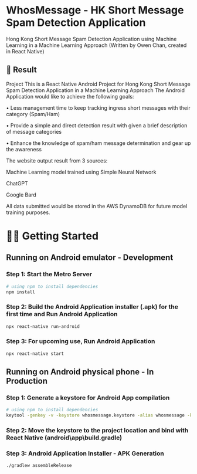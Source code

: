 # WhosMessage - HK Short Message Spam Detection Application

Hong Kong Short Message Spam Detection Application using Machine Learning in a Machine Learning Approach (Written by Owen Chan, created in React Native)



## 🧬 Result
Project
This is a React Native Android Project for Hong Kong Short Message Spam Detection Application in a Machine Learning Approach
The Android Application would like to achieve the following goals:

•	Less management time to keep tracking ingress short messages with their category (Spam/Ham)

•	Provide a simple and direct detection result with given a brief description of message categories

•	Enhance the knowledge of spam/ham message determination and gear up the awareness

The website output result from 3 sources:

Machine Learning model trained using Simple Neural Network

ChatGPT

Google Bard

All data submitted would be stored in the AWS DynamoDB for future model training purposes.


# 💪🏼 Getting Started
## Running on Android emulator - Development
### Step 1: Start the Metro Server
```bash
# using npm to install dependencies
npm install
```

### Step 2: Build the Android Application installer (.apk) for the first time and Run Android Application
```bash
npx react-native run-android
```

### Step 3: For upcoming use, Run Android Application
```bash
npx react-native start
```

## Running on Android physical phone - In Production
### Step 1: Generate a keystore for Android App compilation
```bash
# using npm to install dependencies
keytool -genkey -v -keystore whosmessage.keystore -alias whosmessage -keyalg RSA -keysize 2048 -validity 10000
```

### Step 2: Move the keystore to the project location and bind with React Native (android\app\build.gradle)

### Step 3: Android Application Installer - APK Generation
```bash
./gradlew assembleRelease
```
